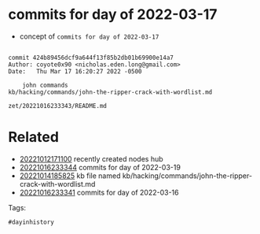 # commits for day of 2022-03-17

- concept of `commits for day of 2022-03-17`

```

commit 424b89456dcf9a644f13f85b2db01b69900e14a7
Author: coyote0x90 <nicholas.eden.long@gmail.com>
Date:   Thu Mar 17 16:20:27 2022 -0500

    john commands
kb/hacking/commands/john-the-ripper-crack-with-wordlist.md
```

` zet/20221016233343/README.md `

# Related

- [20221012171100](/zet/20221012171100/README.md) recently created nodes hub
- [20221016233344](/zet/20221016233344/README.md) commits for day of 2022-03-19
- [20221014185825](/zet/20221014185825/README.md) kb file named kb/hacking/commands/john-the-ripper-crack-with-wordlist.md
- [20221016233341](/zet/20221016233341/README.md) commits for day of 2022-03-16

Tags:

    #dayinhistory
